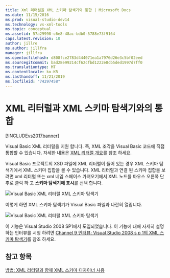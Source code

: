 ```yaml
---
title: Xml 리터럴을 XML 스키마 탐색기와 통합 | Microsoft Docs
ms.date: 11/15/2016
ms.prod: visual-studio-dev14
ms.technology: vs-xml-tools
ms.topic: conceptual
ms.assetid: 57a29998-c6e8-48ac-bdb0-5788e73f9164
caps.latest.revision: 10
author: jillre
ms.author: jillfra
manager: jillfra
ms.openlocfilehash: d808fce2783d444071ea1a7976d26e3c5bf02eed
ms.sourcegitcommit: bad28e99214cf62cfbd1222e8cb5ded1997d7ff0
ms.translationtype: MT
ms.contentlocale: ko-KR
ms.lasthandoff: 11/21/2019
ms.locfileid: "74297458"
---
```

# <a name="integration-of-xml-literals-with-xml-schema-explorer"></a>XML 리터럴과 XML 스키마 탐색기와의 통합
[!INCLUDE[vs2017banner](../includes/vs2017banner.md)]

Visual Basic XML 리터럴을 지원 합니다. 즉, XML 조각을 Visual Basic 코드에 직접 통합할 수 있습니다. 자세한 내용은 [XML 리터럴 개요](https://go.microsoft.com/fwlink/?LinkId=140325)를 참조 하세요.

 Visual Basic 프로젝트의 XSD 파일에 XML 리터럴이 들어 있는 경우 XML 스키마 탐색기에서 XML 스키마 집합을 볼 수 있습니다. XML 리터럴과 연결 된 스키마 집합을 보려면 xml 리터럴 또는 xml 네임 스페이스 가져오기에서 XML 노드를 마우스 오른쪽 단추로 클릭 하 고 **스키마 탐색기에 표시**를 선택 합니다.

 ![Visual Basic XML 리터럴 XML 스키마 탐색기](../xml-tools/media/vbxmlliteralswithxmlschemaexplorer1.gif "VBXMLLiteralsWithXMLSchemaExplorer1")

 이렇게 하면 XML 스키마 탐색기가 Visual Basic 파일과 나란히 열립니다.

 ![Visual Basic XML 리터럴 XML 스키마 탐색기](../xml-tools/media/vbxmlliteralswithxmlschemaexplorer2.gif "VBXMLLiteralsWithXMLSchemaExplorer2")

 이 기능은 Visual Studio 2008 SP1에서 도입되었습니다. 이 기능에 대해 자세히 설명 하는 인터뷰를 시청 하려면 [Channel 9 인터뷰: Visual Studio 2008 s p 1의 XML 스키마 탐색기](https://channel9.msdn.com/Blogs/funkyonex/XML-Schema-Explorer-in-Visual-Studio-2008-SP1)를 참조 하세요.

## <a name="see-also"></a>참고 항목
 [방법: XML 리터럴과 함께 XML 스키마 디자이너 사용](../xml-tools/how-to-use-the-xml-schema-designer-with-xml-literals.md)
